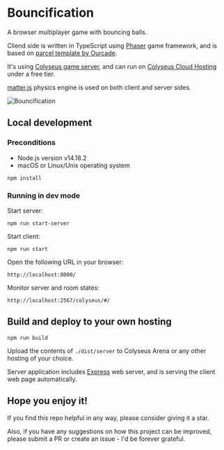 # Bouncification

A browser multiplayer game with bouncing balls.

Cliend side is written in TypeScript using [Phaser](https://phaser.io/) game framework, and is based on [parcel template by Ourcade](https://github.com/ourcade/phaser3-parcel-template).

It's using [Colyseus game server](https://www.colyseus.io/), and can run on [Colyseus Cloud Hosting](https://colyseus.io/cloud-managed-hosting/) under a free tier.

[matter.js](https://brm.io/matter-js/) physics engine is used on both client and server sides.

![Bouncification](https://user-images.githubusercontent.com/8040747/154810647-74c16911-94e2-40b5-8052-bcdfc38fdfaa.gif)

## Local development

### Preconditions

- Node.js version v14.18.2
- macOS or Linux/Unix operating system

```
npm install
```

### Running in dev mode

Start server:

```
npm run start-server
```

Start client:

```
npm run start
```

Open the following URL in your browser:

```
http://localhost:8000/
```

Monitor server and room states:

```
http://localhost:2567/colyseus/#/
```

## Build and deploy to your own hosting

```
npm run build
```

Upload the contents of `./dist/server` to Colyseus Arena or any other hosting of your choice.

Server application includes [Express](https://expressjs.com/) web server, and is serving the client web page automatically.

## Hope you enjoy it!

If you find this repo helpful in any way, please consider giving it a star.

Also, if you have any suggestions on how this project can be improved, please submit a PR or create an issue - I'd be forever grateful.
